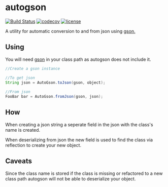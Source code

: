 # autogson

[![Build Status](https://travis-ci.org/ravenlab/autogson.svg?branch=master)](https://travis-ci.org/ravenlab/autogson)
[![codecov](https://codecov.io/gh/ravenlab/autogson/branch/master/graph/badge.svg)](https://codecov.io/gh/ravenlab/autogson)
[![license](https://img.shields.io/badge/license-MIT-blue)](LICENSE)

A utility for automatic conversion to and from json using [gson.](https://github.com/google/gson)

## Using

You will need [gson](https://github.com/google/gson) in your class path as autogson does not include it.

```java
//Create a gson instance

//To get json
String json = AutoGson.toJson(gson, object);
	
//From json
FooBar bar = AutoGson.fromJson(gson, json);
```

## How

When creating a json string a seperate field in the json with the class's name is created.

When deserializing from json the new field is used to find the class via reflection to create your new object.

## Caveats

Since the class name is stored if the class is missing or refactored to a new class path autogson will not be able to deserialize your object.